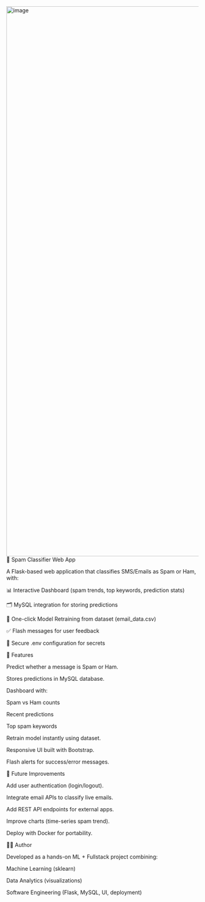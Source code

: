 
<img width="2880" height="1436" alt="image" src="https://github.com/user-attachments/assets/13365e04-f22d-46f5-95b4-e18a098ba91b" />
📧 Spam Classifier Web App

A Flask-based web application that classifies SMS/Emails as Spam or Ham, with:

📊 Interactive Dashboard (spam trends, top keywords, prediction stats)

🗂️ MySQL integration for storing predictions

🔄 One-click Model Retraining from dataset (email_data.csv)

✅ Flash messages for user feedback

🔐 Secure .env configuration for secrets

🚀 Features

Predict whether a message is Spam or Ham.

Stores predictions in MySQL database.

Dashboard with:

Spam vs Ham counts

Recent predictions

Top spam keywords

Retrain model instantly using dataset.

Responsive UI built with Bootstrap.

Flash alerts for success/error messages.


📌 Future Improvements

Add user authentication (login/logout).

Integrate email APIs to classify live emails.

Add REST API endpoints for external apps.

Improve charts (time-series spam trend).

Deploy with Docker for portability.

👨‍💻 Author

Developed as a hands-on ML + Fullstack project combining:

Machine Learning (sklearn)

Data Analytics (visualizations)

Software Engineering (Flask, MySQL, UI, deployment)

